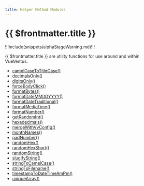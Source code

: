```yaml
---
title: Helper Method Modules
---
```


<script setup>
    import DocsPackageVersion from '../../../src/views/compos/DocsPackageVersion.vue'
</script>





# {{ $frontmatter.title }}

!!!include(snippets/alphaStageWarning.md)!!!

{{ $frontmatter.title }} are utility functions for use around and within VueVentus.

* [camelCaseToTitleCase()](/modules/helpers/camel-case-to-title-case)
* [decimalsOnly()](/modules/helpers/decimals-only)
* [digitsOnly()](/modules/helpers/digits-only)
* [forceBodyClick()](/modules/helpers/force-body-click)
* [formatBytes()](/modules/helpers/format-bytes)
* [formatDateMMDDYYYY()](/modules/helpers/format-date-mmddyyy)
* [formatDateTraditional()](/modules/helpers/format-date-traditional)
* [formatMediaTime()](/modules/helpers/format-media-time)
* [formatNumber()](/modules/helpers/format-number)
* [getRandomInt()](/modules/helpers/get-random-int)
* [hexadecimals()](/modules/helpers/hexadecimals)
* [mergeWithVvConfig()](/modules/helpers/merge-with-vv-config)
* [monthNames()](/modules/helpers/month-names)
* [padNumber()](/modules/helpers/pad-number)
* [randomHex()](/modules/helpers/random-hex)
* [randomHexShort()](/modules/helpers/random-hex-short)
* [randomString()](/modules/helpers/random-string)
* [slugifyString()](/modules/helpers/slugify-string)
* [stringToCamelCase()](/modules/helpers/string-to-camel-case)
* [stringToFilename()](/modules/helpers/string-to-filename)
* [timestampToDateTimeAmPm()](/modules/helpers/timestamp-to-date-time-am-pm)
* [uniqueArray()](/modules/helpers/unique-array)






<DocsPackageVersion/>